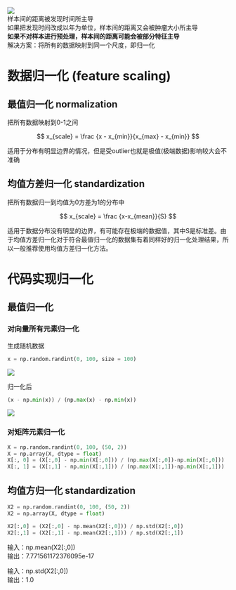 ![](http://windmissing.github.io\images\2019\36.png)  
样本间的距离被发现时间所主导  
如果把发现时间改成以年为单位，样本间的距离又会被肿瘤大小所主导  
 **如果不对样本进行预处理，样本间的距离可能会被部分特征主导**  
 解决方案：将所有的数据映射到同一个尺度，即归一化

# 数据归一化 (feature scaling)

## 最值归一化 normalization
把所有数据映射到0-1之间

$$
x_{scale} = \frac {x - x_{min}}{x_{max} - x_{min}}
$$

适用于分布有明显边界的情况，但是受outlier也就是极值(极端数据)影响较大会不准确

## 均值方差归一化 standardization

把所有数据归一到均值为0方差为1的分布中  

$$
x_{scale} = \frac {x-x_{mean}}{S}
$$

适用于数据分布没有明显的边界，有可能存在极端的数据值，其中S是标准差。由于均值方差归一化对于符合最值归一化的数据集有着同样好的归一化处理结果，所以一般推荐使用均值方差归一化方法。


# 代码实现归一化

## 最值归一化

### 对向量所有元素归一化

生成随机数据

```python
x = np.random.randint(0, 100, size = 100)
```
![](http://windmissing.github.io\images\2019\39.png)

归一化后

```python
(x - np.min(x)) / (np.max(x) - np.min(x))
```
![](http://windmissing.github.io\images\2019\40.png)

### 对矩阵元素归一化

```python
X = np.random.randint(0, 100, (50, 2))
X = np.array(X, dtype = float)
X[:, 0] = (X[:,0] - np.min(X[:,0])) / (np.max(X[:,0])-np.min(X[:,0]))
X[:, 1] = (X[:,1] - np.min(X[:,1])) / (np.max(X[:,1])-np.min(X[:,1]))
```

## 均值方归一化 standardization

```python
X2 = np.random.randint(0, 100, (50, 2))
X2 = np.array(X, dtype = float)

X2[:,0] = (X2[:,0] - np.mean(X2[:,0])) / np.std(X2[:,0])
X2[:,1] = (X2[:,1] - np.mean(X2[:,1])) / np.std(X2[:,1])
```

输入：np.mean(X2[:,0])  
输出：7.771561172376095e-17

输入：np.std(X2[:,0])  
输出：1.0

